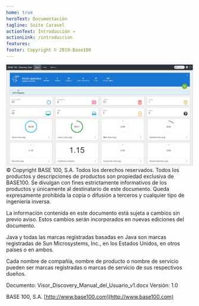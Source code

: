 ```yaml
---
home: true
heroText: Documentación
tagline: Suite Caravel
actionText: Introducción →
actionLink: /introduccion
features:
footer: Copyright © 2019-Base100
---
```


![Java](/img/001.jpg 'java')
© Copyright BASE 100, S.A. Todos los derechos reservados.
Todos los productos y descripciones de productos son propiedad exclusiva de BASE100. Se divulgan con fines estrictamente informativos de los productos y únicamente al destinatario de este documento. Queda expresamente prohibida la copia o difusión a terceros y cualquier tipo de ingeniería inversa.

La información contenida en este documento está sujeta a cambios sin previo aviso. Estos cambios serán incorporados en nuevas ediciones del documento.

Java y todas las marcas registradas basadas en Java son marcas registradas de Sun Microsystems, Inc., en los Estados Unidos, en otros países o en ambos.

Cada nombre de compañía, nombre de producto o nombre de servicio pueden ser marcas registradas o marcas de servicio de sus respectivos dueños.

Documento: Visor_Discovery_Manual_del_Usuario_v1.docx
Versión: 1.0

BASE 100, S.A.
[http://www.base100.com](http://www.base100.com)
